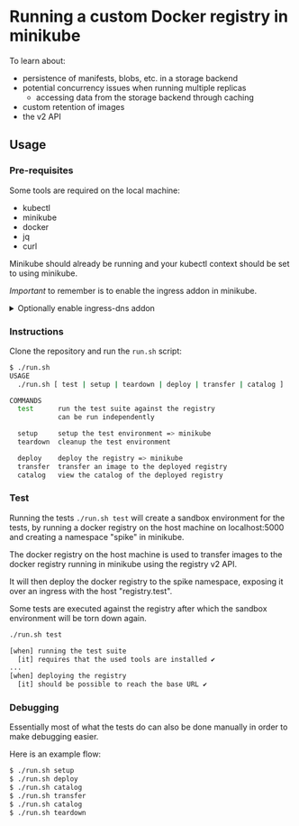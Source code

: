 # Running a custom Docker registry in minikube

To learn about:
- persistence of manifests, blobs, etc. in a storage backend
- potential concurrency issues when running multiple replicas
  - accessing data from the storage backend through caching
- custom retention of images
- the v2 API

## Usage

### Pre-requisites

Some tools are required on the local machine:

- kubectl
- minikube
- docker
- jq
- curl

Minikube should already be running and your kubectl context should be set to
using minikube.

*Important* to remember is to enable the ingress addon in minikube.

<details>
<summary>Optionally enable ingress-dns addon</summary>

Optionally the ingress-dns addon can be enabled as well, so that the hostname
specified in the ingress deployed to minikube can be resolved from your local
machine. But in order for that to work then you will have to [configure your
machine to use the ingress-dns addon as a dns
server](https://minikube.sigs.k8s.io/docs/handbook/addons/ingress-dns/#solution).

Although for running the `run.sh` script that is not necessary as it relies
exclusively on curl with an option to resolve the hostname specified in the
ingress to the minikube IP.

Admittedly if you want to use `docker` to push images to the registry without
using the `./run.sh transfer` command, then using the ingress-dns addon is the
better solution.
</details>

### Instructions

Clone the repository and run the `run.sh` script:

```bash
$ ./run.sh
USAGE
  ./run.sh [ test | setup | teardown | deploy | transfer | catalog ]

COMMANDS
  test      run the test suite against the registry
            can be run independently

  setup     setup the test environment => minikube
  teardown  cleanup the test environment

  deploy    deploy the registry => minikube
  transfer  transfer an image to the deployed registry
  catalog   view the catalog of the deployed registry
```

### Test

Running the tests `./run.sh test` will create a sandbox environment for the
tests, by running a docker registry on the host machine on localhost:5000 and
creating a namespace "spike" in minikube.

The docker registry on the host machine is used to transfer images to the
docker registry running in minikube using the registry v2 API.

It will then deploy the docker registry to the spike namespace, exposing it
over an ingress with the host "registry.test".

Some tests are executed against the registry after which the sandbox
environment will be torn down again.

```bash
./run.sh test

[when] running the test suite
  [it] requires that the used tools are installed ✔
...
[when] deploying the registry
  [it] should be possible to reach the base URL ✔
```

### Debugging

Essentially most of what the tests do can also be done manually in order to
make debugging easier.

Here is an example flow:
```bash
$ ./run.sh setup
$ ./run.sh deploy
$ ./run.sh catalog
$ ./run.sh transfer
$ ./run.sh catalog
$ ./run.sh teardown
```
